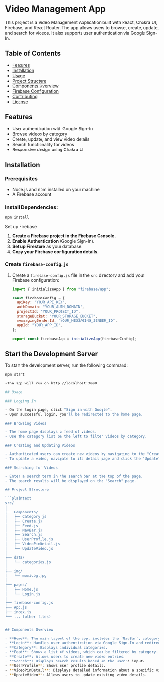 # Video Management App

This project is a Video Management Application built with React, Chakra UI, Firebase, and React Router. The app allows users to browse, create, update, and search for videos. It also supports user authentication via Google Sign-In.

## Table of Contents

- [Features](#features)
- [Installation](#installation)
- [Usage](#usage)
- [Project Structure](#project-structure)
- [Components Overview](#components-overview)
- [Firebase Configuration](#firebase-configuration)
- [Contributing](#contributing)
- [License](#license)

## Features

- User authentication with Google Sign-In
- Browse videos by category
- Create, update, and view video details
- Search functionality for videos
- Responsive design using Chakra UI

## Installation

### Prerequisites

- Node.js and npm installed on your machine
- A Firebase account


### Install Dependencies:

```bash
npm install
```

Set up Firebase

1. **Create a Firebase project in the Firebase Console.**
2. **Enable Authentication** (Google Sign-In).
3. **Set up Firestore** as your database.
4. **Copy your Firebase configuration details.**

### Create `firebase-config.js`

1. Create a `firebase-config.js` file in the `src` directory and add your Firebase configuration:

   ```javascript
   import { initializeApp } from "firebase/app";

   const firebaseConfig = {
     apiKey: "YOUR_API_KEY",
     authDomain: "YOUR_AUTH_DOMAIN",
     projectId: "YOUR_PROJECT_ID",
     storageBucket: "YOUR_STORAGE_BUCKET",
     messagingSenderId: "YOUR_MESSAGING_SENDER_ID",
     appId: "YOUR_APP_ID",
   };

   export const firebaseApp = initializeApp(firebaseConfig);


## Start the Development Server

To start the development server, run the following command:

```bash
npm start

-The app will run on http://localhost:3000.

## Usage

### Logging In

- On the login page, click "Sign in with Google".
- Upon successful login, you'll be redirected to the home page.

### Browsing Videos

- The home page displays a feed of videos.
- Use the category list on the left to filter videos by category.

### Creating and Updating Videos

- Authenticated users can create new videos by navigating to the "Create" page.
- To update a video, navigate to its detail page and click the "Update" button.

### Searching for Videos

- Enter a search term in the search bar at the top of the page.
- The search results will be displayed on the "Search" page.

## Project Structure

```plaintext
src/
│
├── Components/
│   ├── Category.js
│   ├── Create.js
│   ├── Feed.js
│   ├── NavBar.js
│   ├── Search.js
│   ├── UserProfile.js
│   ├── VideoPinDetail.js
│   └── UpdateVideo.js
│
├── data/
│   └── categories.js
│
├── img/
│   └── musicbg.jpg
│
├── pages/
│   ├── Home.js
│   └── Login.js
│
├── firebase-config.js
├── App.js
├── index.js
└── ... (other files)


## Components Overview

- **Home**: The main layout of the app, includes the `NavBar`, category list, and routes for different pages.
- **Login**: Handles user authentication via Google Sign-In and redirects to the home page.
- **Category**: Displays individual categories.
- **Feed**: Shows a list of videos, which can be filtered by category.
- **Create**: Allows users to create new video entries.
- **Search**: Displays search results based on the user's input.
- **UserProfile**: Shows user profile details.
- **VideoPinDetail**: Displays detailed information about a specific video.
- **UpdateVideo**: Allows users to update existing video details.


